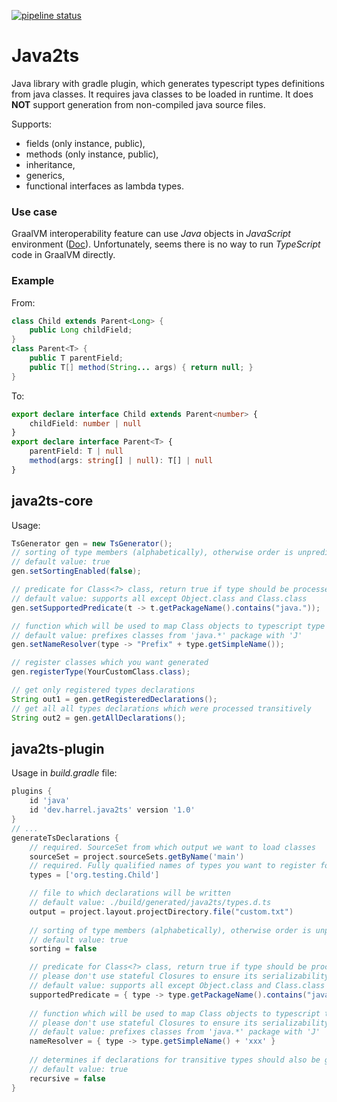 [![pipeline status](https://gitlab.com/org.harrel/java2ts/badges/master/pipeline.svg)](https://gitlab.com/org.harrel/java2ts/-/commits/master)
# Java2ts

Java library with gradle plugin, which generates typescript types definitions from java classes. It requires java classes to be loaded in runtime. It does **NOT** support generation from non-compiled java source files.

Supports:
* fields (only instance, public),
* methods (only instance, public),
* inheritance,
* generics,
* functional interfaces as lambda types.

### Use case

GraalVM interoperability feature can use *Java* objects in *JavaScript* environment ([Doc](https://www.graalvm.org/22.0/reference-manual/js/#interoperability-with-java)). Unfortunately, seems there is no way to run *TypeScript* code in GraalVM directly.

### Example

From:
```java
class Child extends Parent<Long> {
    public Long childField;
}
class Parent<T> {
    public T parentField;
    public T[] method(String... args) { return null; }
}
```
To:
```typescript
export declare interface Child extends Parent<number> {
    childField: number | null
}
export declare interface Parent<T> {
    parentField: T | null
    method(args: string[] | null): T[] | null
}
```
## java2ts-core
Usage:
```java
TsGenerator gen = new TsGenerator();
// sorting of type members (alphabetically), otherwise order is unpredictable
// default value: true
gen.setSortingEnabled(false);

// predicate for Class<?> class, return true if type should be processed (unsupported types will use 'any' type)
// default value: supports all except Object.class and Class.class
gen.setSupportedPredicate(t -> t.getPackageName().contains("java."));

// function which will be used to map Class objects to typescript type names
// default value: prefixes classes from 'java.*' package with 'J'
gen.setNameResolver(type -> "Prefix" + type.getSimpleName());

// register classes which you want generated
gen.registerType(YourCustomClass.class);

// get only registered types declarations
String out1 = gen.getRegisteredDeclarations();
// get all all types declarations which were processed transitively
String out2 = gen.getAllDeclarations();
```
## java2ts-plugin

Usage in _build.gradle_ file:
```groovy
plugins {
    id 'java'
    id 'dev.harrel.java2ts' version '1.0'
}
// ...
generateTsDeclarations {
    // required. SourceSet from which output we want to load classes
    sourceSet = project.sourceSets.getByName('main')
    // required. Fully qualified names of types you want to register for generation
    types = ['org.testing.Child']

    // file to which declarations will be written
    // default value: ./build/generated/java2ts/types.d.ts
    output = project.layout.projectDirectory.file("custom.txt")
    
    // sorting of type members (alphabetically), otherwise order is unpredictable
    // default value: true
    sorting = false

    // predicate for Class<?> class, return true if type should be processed (unsupported types will use 'any' type)
    // please don't use stateful Closures to ensure its serializability
    // default value: supports all except Object.class and Class.class
    supportedPredicate = { type -> type.getPackageName().contains("java.") }
    
    // function which will be used to map Class objects to typescript type names
    // please don't use stateful Closures to ensure its serializability
    // default value: prefixes classes from 'java.*' package with 'J'
    nameResolver = { type -> type.getSimpleName() + 'xxx' }
    
    // determines if declarations for transitive types should also be generated
    // default value: true
    recursive = false
}
```

